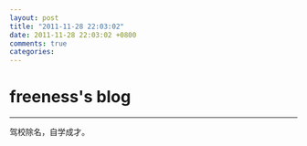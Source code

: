 ```yaml
---
layout: post
title: "2011-11-28 22:03:02"
date: 2011-11-28 22:03:02 +0800
comments: true
categories: 
---
```


# freeness's blog

----------

>
驾校除名，自学成才。
